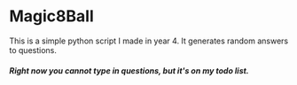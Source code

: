 # Magic8Ball
This is a simple python script I made in year 4. It generates random answers to questions.
##### Right now you cannot type in questions, but it's on my todo list.
